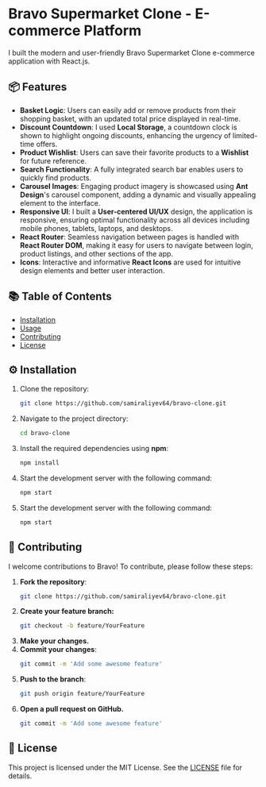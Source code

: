 # Bravo Supermarket Clone - E-commerce Platform

I built the modern and user-friendly Bravo Supermarket Clone e-commerce application with React.js.

## 📦 Features
- **Basket Logic**: Users can easily add or remove products from their shopping basket, with an updated total price displayed in real-time.
- **Discount Countdown**: I used **Local Storage**, a countdown clock is shown to highlight ongoing discounts, enhancing the urgency of limited-time offers.
- **Product Wishlist**: Users can save their favorite products to a **Wishlist** for future reference.
- **Search Functionality**: A fully integrated search bar enables users to quickly find products.
- **Carousel Images**: Engaging product imagery is showcased using **Ant Design**'s carousel component, adding a dynamic and visually appealing element to the interface.
- **Responsive UI**: I built a **User-centered UI/UX** design, the application is responsive, ensuring optimal functionality across all devices including mobile phones, tablets, laptops, and desktops.
- **React Router**: Seamless navigation between pages is handled with **React Router DOM**, making it easy for users to navigate between login, product listings, and other sections of the app.
- **Icons**: Interactive and informative **React Icons** are used for intuitive design elements and better user interaction.


## 📚 Table of Contents
- [Installation](#installation)
- [Usage](#usage)
- [Contributing](#contributing)
- [License](#license)

## ⚙️ Installation
1. Clone the repository:
   ```bash
   git clone https://github.com/samiraliyev64/bravo-clone.git
2. Navigate to the project directory:
   ```bash
   cd bravo-clone
3. Install the required dependencies using **npm**:
   ```bash
   npm install
4. Start the development server with the following command:
   ```bash
   npm start
4. Start the development server with the following command:
   ```bash
   npm start

## 🤝 Contributing
I welcome contributions to Bravo! To contribute, please follow these steps:
1. **Fork the repository**:
   ```bash
   git clone https://github.com/samiraliyev64/bravo-clone.git
2. **Create your feature branch:**
   ```bash
   git checkout -b feature/YourFeature
3. **Make your changes.**
4. **Commit your changes**:
   ```bash
   git commit -m 'Add some awesome feature'
5. **Push to the branch**:
   ```bash
   git push origin feature/YourFeature
6. **Open a pull request on GitHub.**
   ```bash
   git commit -m 'Add some awesome feature'

## 📄 License

This project is licensed under the MIT License. See the [LICENSE](LICENSE) file for details.
